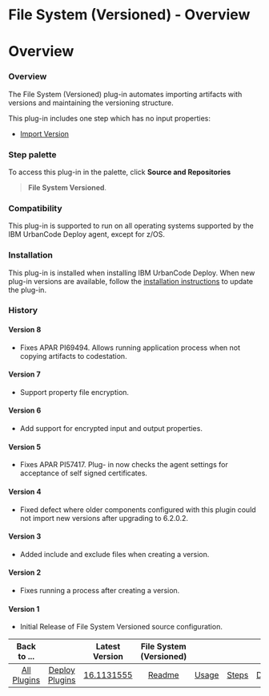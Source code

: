 
File System (Versioned) - Overview
==================================

# Overview



### Overview




 


The File System (Versioned) plug-in automates importing artifacts with versions and maintaining 
the versioning structure. 


This plug-in includes one step which has no input properties:


* [Import 
Version](#import_version)



### Step palette


To access this plug-in in the palette, click **Source and Repositories**
 > **File System Versioned**.


### Compatibility


This plug-in is supported to run on all operating systems supported 
by the IBM UrbanCode Deploy agent, except for z/OS.


### Installation


This plug-in is installed when installing IBM 
UrbanCode Deploy. When new plug-in versions are available, follow the [installation 
instructions](https://www.urbancode.com/resource/installing-plug-ins-in-urbancode-products/ "Installing plug-ins in 
UrbanCode Deploy") to update the plug-in. 


### History


#### Version 8


* Fixes APAR PI69494. Allows running 
application process when not copying artifacts to codestation.


#### Version 7


* Support property file encryption.



#### Version 6


* Add support for encrypted input and output properties.


#### Version 5


* Fixes APAR PI57417. Plug-
in now checks the agent settings for acceptance of self signed certificates.


#### Version 4


* Fixed defect where 
older components configured with this plugin could not import new versions after upgrading to 6.2.0.2.


#### Version 3



* Added include and exclude files when creating a version.


#### Version 2


* Fixes running a process after 
creating a version.


#### Version 1


* Initial Release of File System Versioned source configuration.


|Back to ...||Latest Version|File System (Versioned) ||||
| :---: | :---: | :---: | :---: | :---: | :---: | :---: |
|[All Plugins](../../index.md)|[Deploy Plugins](../README.md)|[16.1131555]()|[Readme](README.md)|[Usage](usage.md)|[Steps](steps.md)|[Downloads](downloads.md)|
